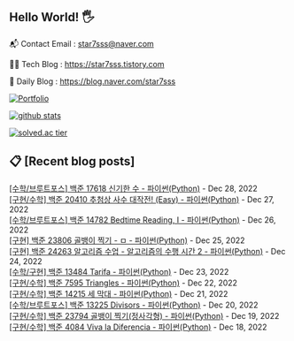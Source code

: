 ## Hello World! 🖐

📬 Contact Email : star7sss@naver.com

👨‍💻 Tech Blog : https://star7sss.tistory.com

🤪 Daily Blog : https://blog.naver.com/star7sss

[![Portfolio](https://img.shields.io/badge/Portfolio-%23000000.svg?style=for-the-badge&logo=firefox&logoColor=#FF7139)](https://fern-way-13f.notion.site/Jang-Thang-3b7b327981a2456c8ee5952eadb848b9)

[![github stats](https://github-readme-stats.vercel.app/api?username=jangThang&show_icons=true&hide_border=False)](https://star7sss.tistory.com)

[![solved.ac tier](http://mazassumnida.wtf/api/v2/generate_badge?boj=star7sss)](https://solved.ac/star7sss)

## 📋 [Recent blog posts]
[[수학/브루트포스] 백준 17618 신기한 수 - 파이썬(Python)](https://star7sss.tistory.com/633) - Dec 28, 2022<br>
[[구현/수학] 백준 20410 추첨상 사수 대작전! (Easy) - 파이썬(Python)](https://star7sss.tistory.com/632) - Dec 27, 2022<br>
[[수학/브루트포스] 백준 14782 Bedtime Reading, I - 파이썬(Python)](https://star7sss.tistory.com/631) - Dec 26, 2022<br>
[[구현] 백준 23806 골뱅이 찍기 - ㅁ - 파이썬(Python)](https://star7sss.tistory.com/630) - Dec 25, 2022<br>
[[구현] 백준 24263 알고리즘 수업 - 알고리즘의 수행 시간 2 - 파이썬(Python)](https://star7sss.tistory.com/629) - Dec 24, 2022<br>
[[수학/구현] 백준 13484 Tarifa - 파이썬(Python)](https://star7sss.tistory.com/628) - Dec 23, 2022<br>
[[구현/수학] 백준 7595 Triangles - 파이썬(Python)](https://star7sss.tistory.com/627) - Dec 22, 2022<br>
[[구현/수학] 백준 14215 세 막대 - 파이썬(Python)](https://star7sss.tistory.com/626) - Dec 21, 2022<br>
[[수학/브루트포스] 백준 13225 Divisors - 파이썬(Python)](https://star7sss.tistory.com/625) - Dec 20, 2022<br>
[[구현/수학] 백준 23794 골뱅이 찍기(정사각형) - 파이썬(Python)](https://star7sss.tistory.com/624) - Dec 19, 2022<br>
[[구현/수학] 백준 4084 Viva la Diferencia - 파이썬(Python)](https://star7sss.tistory.com/623) - Dec 18, 2022<br>
